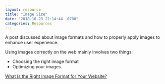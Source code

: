 ```yaml
---
layout: resource
title: "Image Size"
date: "2018-10-23 22:14:44 -0700"
categories: Resources
---
```


A post discussed about image formats and how to properly apply images to enhance user experience.

Using images correctly on the web mainly involves two things:

- Choosing the right image format
- Optimizing your images.

[What Is the Right Image Format for Your Website?](https://www.sitepoint.com/what-is-the-right-image-format-for-your-website/)
